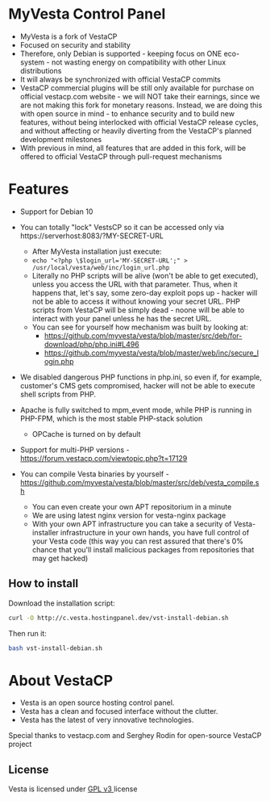 MyVesta Control Panel
==================================================

* MyVesta is a fork of VestaCP
* Focused on security and stability
* Therefore, only Debian is supported - keeping focus on ONE eco-system - not wasting energy on compatibility with other Linux distributions
* It will always be synchronized with official VestaCP commits
* VestaCP commercial plugins will be still only available for purchase on official vestacp.com website - we will NOT take their earnings, since we are not making this fork for monetary reasons. Instead, we are doing this with open source in mind - to enhance security and to build new features, without being interlocked with official VestaCP release cycles, and without affecting or heavily diverting from the VestaCP's planned development milestones
* With previous in mind, all features that are added in this fork, will be offered to official VestaCP through pull-request mechanisms

Features
==================================================

+ Support for Debian 10

+ You can totally "lock" VestsCP so it can be accessed only via https://serverhost:8083/?MY-SECRET-URL
    + After MyVesta installation just execute:
    + `echo "<?php \$login_url='MY-SECRET-URL';" > /usr/local/vesta/web/inc/login_url.php`
    + Literally no PHP scripts will be alive (won't be able to get executed), unless you access the URL with that parameter. Thus, when it happens that, let's say, some zero-day exploit pops up - hacker will not be able to access it without knowing your secret URL. PHP scripts from VestaCP will be simply dead - noone will be able to interact with your panel unless he has the secret URL.
    + You can see for yourself how mechanism was built by looking at:
      + https://github.com/myvesta/vesta/blob/master/src/deb/for-download/php/php.ini#L496
      + https://github.com/myvesta/vesta/blob/master/web/inc/secure_login.php

+ We disabled dangerous PHP functions in php.ini, so even if, for example, customer's CMS gets compromised, hacker will not be able to execute shell scripts from PHP.

+ Apache is fully switched to mpm_event mode, while PHP is running in PHP-FPM, which is the most stable PHP-stack solution
    + OPCache is turned on by default

+ Support for multi-PHP versions - https://forum.vestacp.com/viewtopic.php?t=17129

+ You can compile Vesta binaries by yourself - https://github.com/myvesta/vesta/blob/master/src/deb/vesta_compile.sh
    + You can even create your own APT repositorium in a minute
    + We are using latest nginx version for vesta-nginx package
    + With your own APT infrastructure you can take a security of Vesta-installer infrastructure in your own hands, you have full control of your Vesta code (this way you can rest assured that there's 0% chance that you'll install malicious packages from repositories that may get hacked)

How to install
----------------------------
Download the installation script:
```bash
curl -O http://c.vesta.hostingpanel.dev/vst-install-debian.sh
```
Then run it:
```bash
bash vst-install-debian.sh
```

About VestaCP
==================================================

* Vesta is an open source hosting control panel.
* Vesta has a clean and focused interface without the clutter.
* Vesta has the latest of very innovative technologies.

Special thanks to vestacp.com and Serghey Rodin for open-source VestaCP project

License
----------------------------
Vesta is licensed under  [GPL v3 ](https://github.com/serghey-rodin/vesta/blob/master/LICENSE) license

